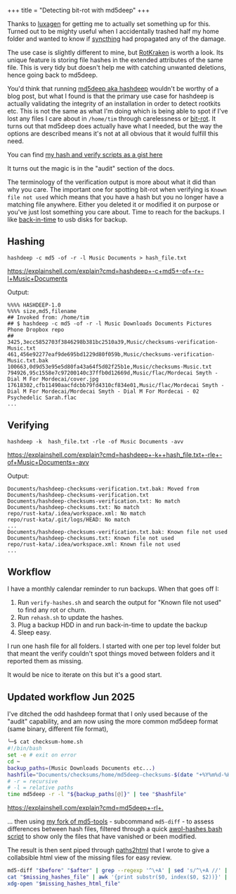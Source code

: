 +++
title = "Detecting bit-rot with md5deep"
+++

Thanks to [luxagen](http://luxagen.com/) for getting me to actually set something up for this. Turned out to be mighty useful when I accidentally trashed half my home folder and wanted to know if [syncthing](https://syncthing.net/) had propagated any of the damage.

The use case is slightly different to mine, but [RotKraken](https://github.com/luxagen/RotKraken) is worth a look. Its unique feature is storing file hashes in the extended attributes of the same file. This is very tidy but doesn't help me with catching unwanted deletions, hence going back to md5deep.

You'd think that running [md5deep aka hashdeep](https://github.com/jessek/hashdeep) wouldn't be worthy of a blog post, but what I found is that the primary use case for hashdeep is actually validating the integrity of an installation in order to detect rootkits etc. This is not the same as what I'm doing which is being able to spot if I've lost any files I care about in `/home/tim` through carelessness or [bit-rot](https://en.wikipedia.org/wiki/Data_degradation). It turns out that md5deep does actually have what I needed, but the way the options are described means it's not at all obvious that it would fulfill this need.

You can find [my hash and verify scripts as a gist here](https://gist.github.com/timabell/f70f34f8933b2abaf42789f8afdbd7d5)

It turns out the magic is in the "audit" section of the docs.

The terminology of the verification output is more about what it did than why you care. The important one for spotting bit-rot when verifying is `Known file not used` which means that you have a hash but you no longer have a matching file anywhere. Either you deleted it or modified it on purpose or you've just lost something you care about. Time to reach for the backups. I like [back-in-time](https://backintime.readthedocs.io/) to usb disks for backup.

## Hashing


```
hashdeep -c md5 -of -r -l Music Documents > hash_file.txt
```

<https://explainshell.com/explain?cmd=hashdeep+-c+md5+-of+-r+-l+Music+Documents>

Output:

```
%%%% HASHDEEP-1.0
%%%% size,md5,filename
## Invoked from: /home/tim
## $ hashdeep -c md5 -of -r -l Music Downloads Documents Pictures Phone Dropbox repo
## 
3425,3ecc5852703f3846298b381bc2510a39,Music/checksums-verification-Music.txt
461,456e92277eaf9de695bd1229d80f059b,Music/checksums-verification-Music.txt.bak
100663,0d9d53e95e5d80fa43a64f5d02f25b1e,Music/checksums-Music.txt
794926,95c1558e7c97200140c37ffb0d12669d,Music/flac/Mordecai Smyth - Dial M For Mordecai/cover.jpg
17618302,cfb11490aacfdcbb79fd4310cf834e01,Music/flac/Mordecai Smyth - Dial M For Mordecai/Mordecai Smyth - Dial M For Mordecai - 02 Psychedelic Sarah.flac
...
```

## Verifying

```
hashdeep -k  hash_file.txt -rle -of Music Documents -avv
```

<https://explainshell.com/explain?cmd=hashdeep+-k++hash_file.txt+-rle+-of+Music+Documents+-avv>

Output:
```
Documents/hashdeep-checksums-verification.txt.bak: Moved from Documents/hashdeep-checksums-verification.txt
Documents/hashdeep-checksums-verification.txt: No match
Documents/hashdeep-checksums.txt: No match
repo/rust-kata/.idea/workspace.xml: No match
repo/rust-kata/.git/logs/HEAD: No match
...
Documents/hashdeep-checksums-verification.txt.bak: Known file not used
Documents/hashdeep-checksums.txt: Known file not used
repo/rust-kata/.idea/workspace.xml: Known file not used
...
```

## Workflow

I have a monthly calendar reminder to run backups. When that goes off I:

1. Run `verify-hashes.sh` and search the output for "Known file not used" to find any rot or churn.
1. Run `rehash.sh` to update the hashes.
1. Plug a backup HDD in and run back-in-time to update the backup
1. Sleep easy.

I run one hash file for all folders. I started with one per top level folder but that meant the verify couldn't spot things moved between folders and it reported them as missing.

It would be nice to iterate on this but it's a good start.

## Updated workflow Jun 2025

I've ditched the odd hashdeep format that I only used because of the "audit" capability, and am now using the more common md5deep format (same binary, different file format),

```sh
╰─$ cat checksum-home.sh 
#!/bin/bash
set -e # exit on error
cd ~
backup_paths=(Music Downloads Documents etc...)
hashfile="Documents/checksums/home/md5deep-checksums-$(date "+%Y%m%d-%H%M%S").md5"
# -r = recursive
# -l = relative paths
time md5deep -r -l "${backup_paths[@]}" | tee "$hashfile"
```
<https://explainshell.com/explain?cmd=md5deep+-rl+.>

... then using [my fork of md5-tools](https://github.com/timabell/md5-tools) - subcommand `md5-diff` - to assess differences between hash files, filtered through a quick [awol-hashes bash script](https://gist.github.com/timabell/f7f776c7f0792ea13ef44798082b9935) to show only the files that have vanished or been modified.

The result is then sent piped through [paths2html](https://github.com/rustworkshop/paths2html) that I wrote to give a collabsible html view of the missing files for easy review.

```sh
md5-diff "$before" "$after" | grep --regexp '^\+A' | sed 's/^\+A //' | tee "$missing_hashes_file"
cat "$missing_hashes_file" | awk '{print substr($0, index($0, $2))}' | paths2html > "$missing_hashes_html_file"
xdg-open "$missing_hashes_html_file"
```
